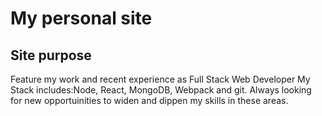 # My personal site
##  Site purpose
Feature my work and recent experience as Full Stack Web Developer
My Stack includes:Node, React, MongoDB, Webpack and git.
Always looking for new opportuinities to widen and dippen my skills in these areas.
